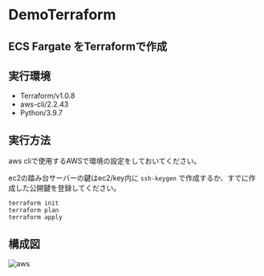 # DemoTerraform

## ECS Fargate をTerraformで作成
## 実行環境
- Terraform/v1.0.8
- aws-cli/2.2.43 
- Python/3.9.7
## 実行方法
aws cliで使用するAWSで環境の設定をしておいてください。

ec2の踏み台サーバーの鍵はec2/key内に
```ssh-keygen```
で作成するか、すでに作成した公開鍵を登録してください。

```
terraform init
terraform plan
terraform apply
```
## 構成図
![aws](https://user-images.githubusercontent.com/5231283/137711808-f0303413-75cf-4942-a09d-4d43271f3f4c.png)
